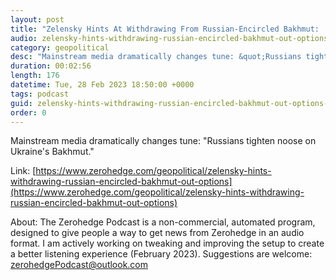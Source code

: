 ```yaml
---
layout: post
title: "Zelensky Hints At Withdrawing From Russian-Encircled Bakhmut: 'Out Of Options'"
audio: zelensky-hints-withdrawing-russian-encircled-bakhmut-out-options-0
category: geopolitical
desc: "Mainstream media dramatically changes tune: &quot;Russians tighten noose on Ukraine's Bakhmut.&quot;"
duration: 00:02:56
length: 176
datetime: Tue, 28 Feb 2023 18:50:00 +0000
tags: podcast
guid: zelensky-hints-withdrawing-russian-encircled-bakhmut-out-options-0
order: 0
---
```

Mainstream media dramatically changes tune: &quot;Russians tighten noose on Ukraine's Bakhmut.&quot;

Link: [https://www.zerohedge.com/geopolitical/zelensky-hints-withdrawing-russian-encircled-bakhmut-out-options](https://www.zerohedge.com/geopolitical/zelensky-hints-withdrawing-russian-encircled-bakhmut-out-options)

About: The Zerohedge Podcast is a non-commercial, automated program, designed to give people a way to get news from Zerohedge in an audio format.  I am actively working on tweaking and improving the setup to create a better listening experience (February 2023).  Suggestions are welcome: [zerohedgePodcast@outlook.com](mailto:zerohedgePodcast@outlook.com)